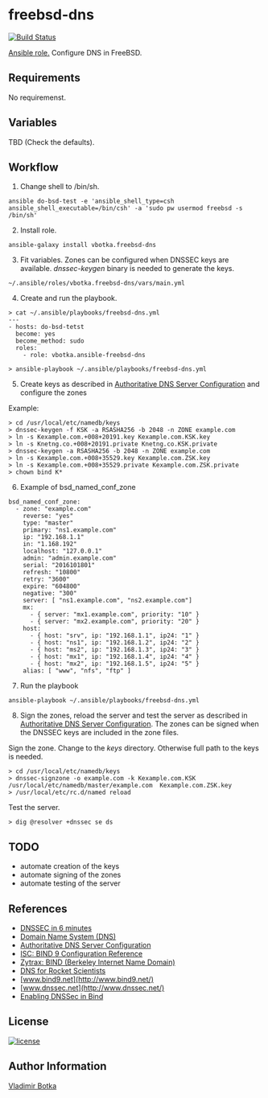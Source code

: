 freebsd-dns
===========

[![Build Status](https://travis-ci.org/vbotka/ansible-freebsd-dns.svg?branch=master)](https://travis-ci.org/vbotka/ansible-freebsd-dns)

[Ansible role.](https://galaxy.ansible.com/vbotka/freebsd-dns/) Configure DNS in FreeBSD.


Requirements
------------

No requiremenst.


Variables
---------

TBD (Check the defaults).


Workflow
--------

1) Change shell to /bin/sh.

```
ansible do-bsd-test -e 'ansible_shell_type=csh ansible_shell_executable=/bin/csh' -a 'sudo pw usermod freebsd -s /bin/sh'
```

2) Install role.

```
ansible-galaxy install vbotka.freebsd-dns
```

3) Fit variables. Zones can be configured when DNSSEC keys are available. *dnssec-keygen* binary is needed to generate the keys.

```
~/.ansible/roles/vbotka.freebsd-dns/vars/main.yml
```

4) Create and run the playbook.

```
> cat ~/.ansible/playbooks/freebsd-dns.yml
---
- hosts: do-bsd-tetst
  become: yes
  become_method: sudo
  roles:
    - role: vbotka.ansible-freebsd-dns
    
> ansible-playbook ~/.ansible/playbooks/freebsd-dns.yml
```

5) Create keys as described in [Authoritative DNS Server Configuration](http://www.freebsd.org/doc/en_US.ISO8859-1/books/handbook/network-dns.html#dns-dnssec-auth) and configure the zones

Example:

```
> cd /usr/local/etc/namedb/keys
> dnssec-keygen -f KSK -a RSASHA256 -b 2048 -n ZONE example.com
> ln -s Kexample.com.+008+20191.key Kexample.com.KSK.key
> ln -s Knetng.co.+008+20191.private Knetng.co.KSK.private
> dnssec-keygen -a RSASHA256 -b 2048 -n ZONE example.com
> ln -s Kexample.com.+008+35529.key Kexample.com.ZSK.key
> ln -s Kexample.com.+008+35529.private Kexample.com.ZSK.private
> chown bind K*
```  

6) Example of bsd_named_conf_zone

```
bsd_named_conf_zone:
  - zone: "example.com"
    reverse: "yes"
    type: "master"
    primary: "ns1.example.com"
    ip: "192.168.1.1"
    in: "1.168.192"
    localhost: "127.0.0.1"
    admin: "admin.example.com"
    serial: "2016101801"
    refresh: "10800"
    retry: "3600"
    expire: "604800"
    negative: "300"
    server: [ "ns1.example.com", "ns2.example.com"]
    mx:
      - { server: "mx1.example.com", priority: "10" }
      - { server: "mx2.example.com", priority: "20" }
    host:
      - { host: "srv", ip: "192.168.1.1", ip24: "1" }
      - { host: "ns1", ip: "192.168.1.2", ip24: "2" }
      - { host: "ms2", ip: "192.168.1.3", ip24: "3" }
      - { host: "mx1", ip: "192.168.1.4", ip24: "4" }
      - { host: "mx2", ip: "192.168.1.5", ip24: "5" }
    alias: [ "www", "nfs", "ftp" ]
```

7) Run the playbook

```
ansible-playbook ~/.ansible/playbooks/freebsd-dns.yml
```

8) Sign the zones, reload the server and test the server as described in [Authoritative DNS Server Configuration](http://www.freebsd.org/doc/en_US.ISO8859-1/books/handbook/network-dns.html#dns-dnssec-auth). The zones can be signed when the DNSSEC keys are included in the zone files.

Sign the zone. Change to the *keys* directory. Otherwise full path to the keys is needed.

```
> cd /usr/local/etc/namedb/keys
> dnssec-signzone -o example.com -k Kexample.com.KSK /usr/local/etc/namedb/master/example.com  Kexample.com.ZSK.key
> /usr/local/etc/rc.d/named reload
```

Test the server.

```
> dig @resolver +dnssec se ds 
```

TODO
----
- automate creation of the keys
- automate signing of the zones
- automate testing of the server


References
----------

- [DNSSEC in 6 minutes](http://static.usenix.org/event/lisa08/dnssec_bof.pdf)
- [Domain Name System (DNS)](https://www.freebsd.org/doc/en_US.ISO8859-1/books/handbook/network-dns.html)
- [Authoritative DNS Server Configuration](http://www.freebsd.org/doc/en_US.ISO8859-1/books/handbook/network-dns.html#dns-dnssec-auth)
- [ISC: BIND 9 Configuration Reference](https://ftp.isc.org/isc/bind9/cur/9.10/doc/arm/Bv9ARM.ch06.html)
- [Zytrax: BIND (Berkeley Internet Name Domain)](http://www.zytrax.com/books/dns/ch5/)
- [DNS for Rocket Scientists](http://www.zytrax.com/books/dns/)
- [www.bind9.net](http://www.bind9.net/)
- [www.dnssec.net](http://www.dnssec.net/)
- [Enabling DNSSec in Bind](http://networking.ringofsaturn.com/Unix/dnssec.php)


License
-------

[![license](https://img.shields.io/badge/license-BSD-red.svg)](https://www.freebsd.org/doc/en/articles/bsdl-gpl/article.html)



Author Information
------------------

[Vladimir Botka](https://botka.link)
